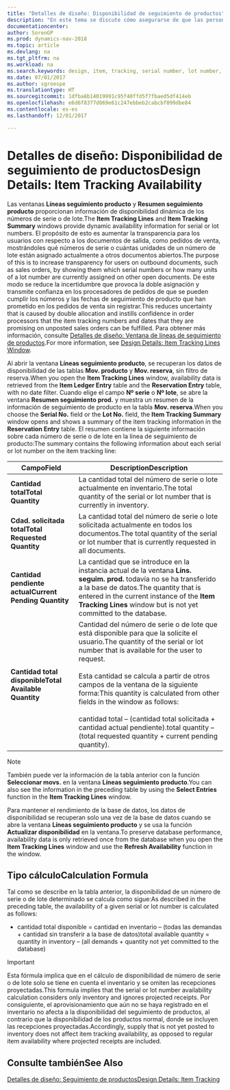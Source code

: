 ```yaml
---
title: "Detalles de diseño: Disponibilidad de seguimiento de productos"
description: "En este tema se discute cómo asegurarse de que las personas que procesan los pedidos pueden confiar en la disponibilidad de números de serie o números de lote."
documentationcenter: 
author: SorenGP
ms.prod: dynamics-nav-2018
ms.topic: article
ms.devlang: na
ms.tgt_pltfrm: na
ms.workload: na
ms.search.keywords: design, item, tracking, serial number, lot number, outbound documents
ms.date: 07/01/2017
ms.author: sgroespe
ms.translationtype: HT
ms.sourcegitcommit: 1dfba8b14019991c95f40ffd5f7fbaed5df414eb
ms.openlocfilehash: e6d6f8377d069e61c247ebbeb2cabcbf099dbe84
ms.contentlocale: es-es
ms.lasthandoff: 12/01/2017

---
```

# <a name="design-details-item-tracking-availability"></a><span data-ttu-id="63083-103">Detalles de diseño: Disponibilidad de seguimiento de productos</span><span class="sxs-lookup"><span data-stu-id="63083-103">Design Details: Item Tracking Availability</span></span>
<span data-ttu-id="63083-104">Las ventanas **Líneas seguimiento producto** y **Resumen seguimiento producto** proporcionan información de disponibilidad dinámica de los números de serie o de lote.</span><span class="sxs-lookup"><span data-stu-id="63083-104">The **Item Tracking Lines** and **Item Tracking Summary** windows provide dynamic availability information for serial or lot numbers.</span></span> <span data-ttu-id="63083-105">El propósito de esto es aumentar la transparencia para los usuarios con respecto a los documentos de salida, como pedidos de venta, mostrándoles qué números de serie o cuántas unidades de un número de lote están asignado actualmente a otros documentos abiertos.</span><span class="sxs-lookup"><span data-stu-id="63083-105">The purpose of this is to increase transparency for users on outbound documents, such as sales orders, by showing them which serial numbers or how many units of a lot number are currently assigned on other open documents.</span></span> <span data-ttu-id="63083-106">De este modo se reduce la incertidumbre que provoca la doble asignación y transmite confianza en los procesadores de pedidos de que se pueden cumplir los números y las fechas de seguimiento de producto que han prometido en los pedidos de venta sin registrar.</span><span class="sxs-lookup"><span data-stu-id="63083-106">This reduces uncertainty that is caused by double allocation and instills confidence in order processors that the item tracking numbers and dates that they are promising on unposted sales orders can be fulfilled.</span></span> <span data-ttu-id="63083-107">Para obtener más información, consulte [Detalles de diseño: Ventana de líneas de seguimiento de productos](design-details-item-tracking-lines-window.md).</span><span class="sxs-lookup"><span data-stu-id="63083-107">For more information, see [Design Details: Item Tracking Lines Window](design-details-item-tracking-lines-window.md).</span></span>  
  
<span data-ttu-id="63083-108">Al abrir la ventana **Líneas seguimiento producto**, se recuperan los datos de disponibilidad de las tablas **Mov. producto** y **Mov. reserva**, sin filtro de reserva.</span><span class="sxs-lookup"><span data-stu-id="63083-108">When you open the **Item Tracking Lines** window, availability data is retrieved from the **Item Ledger Entry** table and the **Reservation Entry** table, with no date filter.</span></span> <span data-ttu-id="63083-109">Cuando elige el campo **Nº serie** o **Nº lote**, se abre la ventana **Resumen seguimiento prod.** y muestra un resumen de la información de seguimiento de producto en la tabla **Mov. reserva**.</span><span class="sxs-lookup"><span data-stu-id="63083-109">When you choose the **Serial No.** field or the **Lot No.** field, the **Item Tracking Summary** window opens and shows a summary of the item tracking information in the **Reservation Entry** table.</span></span> <span data-ttu-id="63083-110">El resumen contiene la siguiente información sobre cada número de serie o de lote en la línea de seguimiento de producto:</span><span class="sxs-lookup"><span data-stu-id="63083-110">The summary contains the following information about each serial or lot number on the item tracking line:</span></span>  
  
|<span data-ttu-id="63083-111">Campo</span><span class="sxs-lookup"><span data-stu-id="63083-111">Field</span></span>|<span data-ttu-id="63083-112">Description</span><span class="sxs-lookup"><span data-stu-id="63083-112">Description</span></span>|  
|---------------------------------|---------------------------------------|  
|<span data-ttu-id="63083-113">**Cantidad total**</span><span class="sxs-lookup"><span data-stu-id="63083-113">**Total Quantity**</span></span>|<span data-ttu-id="63083-114">La cantidad total del número de serie o lote actualmente en inventario.</span><span class="sxs-lookup"><span data-stu-id="63083-114">The total quantity of the serial or lot number that is currently in inventory.</span></span>|  
|<span data-ttu-id="63083-115">**Cdad. solicitada total**</span><span class="sxs-lookup"><span data-stu-id="63083-115">**Total Requested Quantity**</span></span>|<span data-ttu-id="63083-116">La cantidad total del número de serie o lote solicitada actualmente en todos los documentos.</span><span class="sxs-lookup"><span data-stu-id="63083-116">The total quantity of the serial or lot number that is currently requested in all documents.</span></span>|  
|<span data-ttu-id="63083-117">**Cantidad pendiente actual**</span><span class="sxs-lookup"><span data-stu-id="63083-117">**Current Pending Quantity**</span></span>|<span data-ttu-id="63083-118">La cantidad que se introduce en la instancia actual de la ventana **Líns. seguim. prod.** todavía no se ha transferido a la base de datos.</span><span class="sxs-lookup"><span data-stu-id="63083-118">The quantity that is entered in the current instance of the **Item Tracking Lines** window but is not yet committed to the database.</span></span>|  
|<span data-ttu-id="63083-119">**Cantidad total disponible**</span><span class="sxs-lookup"><span data-stu-id="63083-119">**Total Available Quantity**</span></span>|<span data-ttu-id="63083-120">Cantidad del número de serie o de lote que está disponible para que la solicite el usuario.</span><span class="sxs-lookup"><span data-stu-id="63083-120">The quantity of the serial or lot number that is available for the user to request.</span></span><br /><br /> <span data-ttu-id="63083-121">Esta cantidad se calcula a partir de otros campos de la ventana de la siguiente forma:</span><span class="sxs-lookup"><span data-stu-id="63083-121">This quantity is calculated from other fields in the window as follows:</span></span><br /><br /> <span data-ttu-id="63083-122">cantidad total – (cantidad total solicitada + cantidad actual pendiente).</span><span class="sxs-lookup"><span data-stu-id="63083-122">total quantity – (total requested quantity + current pending quantity).</span></span>|  
  
> [!NOTE]  
>  <span data-ttu-id="63083-123">También puede ver la información de la tabla anterior con la función **Seleccionar movs.** en la ventana **Líneas seguimiento producto**.</span><span class="sxs-lookup"><span data-stu-id="63083-123">You can also see the information in the preceding table by using the **Select Entries** function in the **Item Tracking Lines** window.</span></span>  
  
<span data-ttu-id="63083-124">Para mantener el rendimiento de la base de datos, los datos de disponibilidad se recuperan solo una vez de la base de datos cuando se abre la ventana **Líneas seguimiento producto** y se usa la función **Actualizar disponibilidad** en la ventana.</span><span class="sxs-lookup"><span data-stu-id="63083-124">To preserve database performance, availability data is only retrieved once from the database when you open the **Item Tracking Lines** window and use the **Refresh Availability** function in the window.</span></span>  
  
## <a name="calculation-formula"></a><span data-ttu-id="63083-125">Tipo cálculo</span><span class="sxs-lookup"><span data-stu-id="63083-125">Calculation Formula</span></span>  
<span data-ttu-id="63083-126">Tal como se describe en la tabla anterior, la disponibilidad de un número de serie o de lote determinado se calcula como sigue:</span><span class="sxs-lookup"><span data-stu-id="63083-126">As described in the preceding table, the availability of a given serial or lot number is calculated as follows:</span></span>  
  
* <span data-ttu-id="63083-127">cantidad total disponible = cantidad en inventario – (todas las demandas + cantidad sin transferir a la base de datos)</span><span class="sxs-lookup"><span data-stu-id="63083-127">total available quantity = quantity in inventory – (all demands + quantity not yet committed to the database)</span></span>  
  
> [!IMPORTANT]  
>  <span data-ttu-id="63083-128">Esta fórmula implica que en el cálculo de disponibilidad de número de serie o de lote solo se tiene en cuenta el inventario y se omiten las recepciones proyectadas.</span><span class="sxs-lookup"><span data-stu-id="63083-128">This formula implies that the serial or lot number availability calculation considers only inventory and ignores projected receipts.</span></span> <span data-ttu-id="63083-129">Por consiguiente, el aprovisionamiento que aún no se haya registrado en el inventario no afecta a la disponibilidad del seguimiento de productos, al contrario que la disponibilidad de los productos normal, donde se incluyen las recepciones proyectadas.</span><span class="sxs-lookup"><span data-stu-id="63083-129">Accordingly, supply that is not yet posted to inventory does not affect item tracking availability, as opposed to regular item availability where projected receipts are included.</span></span>  
  
## <a name="see-also"></a><span data-ttu-id="63083-130">Consulte también</span><span class="sxs-lookup"><span data-stu-id="63083-130">See Also</span></span>  
[<span data-ttu-id="63083-131">Detalles de diseño: Seguimiento de productos</span><span class="sxs-lookup"><span data-stu-id="63083-131">Design Details: Item Tracking</span></span>](design-details-item-tracking.md)
